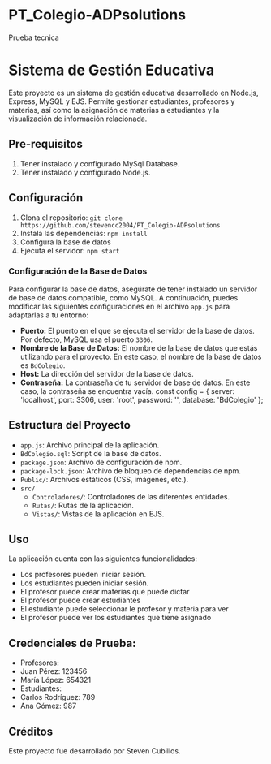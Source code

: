 # PT_Colegio-ADPsolutions
Prueba tecnica

# Sistema de Gestión Educativa

Este proyecto es un sistema de gestión educativa desarrollado en Node.js, Express, MySQL y EJS. Permite gestionar estudiantes, profesores y materias, así como la asignación de materias a estudiantes y la visualización de información relacionada.

## Pre-requisitos
1. Tener instalado y configurado MySql Database.
2. Tener instalado y configurado Node.js.

## Configuración

1. Clona el repositorio: `git clone https://github.com/stevencc2004/PT_Colegio-ADPsolutions`
2. Instala las dependencias: `npm install`
3. Configura la base de datos 
4. Ejecuta el servidor: `npm start`

### Configuración de la Base de Datos

Para configurar la base de datos, asegúrate de tener instalado un servidor de base de datos compatible, como MySQL. A continuación, puedes modificar las siguientes configuraciones en el archivo `app.js` para adaptarlas a tu entorno:

- **Puerto:** El puerto en el que se ejecuta el servidor de la base de datos. Por defecto, MySQL usa el puerto `3306`.
- **Nombre de la Base de Datos:** El nombre de la base de datos que estás utilizando para el proyecto. En este caso, el nombre de la base de datos es `BdColegio`.
- **Host:** La dirección del servidor de la base de datos. 
- **Contraseña:** La contraseña de tu servidor de base de datos. En este caso, la contraseña se encuentra vacía.
const config = {
    server: 'localhost',
    port: 3306,
    user: 'root',
    password: '',
    database: 'BdColegio'
};


## Estructura del Proyecto

- `app.js`: Archivo principal de la aplicación.
- `BdColegio.sql`: Script de la base de datos.
- `package.json`: Archivo de configuración de npm.
- `package-lock.json`: Archivo de bloqueo de dependencias de npm.
- `Public/`: Archivos estáticos (CSS, imágenes, etc.).
- `src/`
  - `Controladores/`: Controladores de las diferentes entidades.
  - `Rutas/`: Rutas de la aplicación.
  - `Vistas/`: Vistas de la aplicación en EJS.
    
## Uso

La aplicación cuenta con las siguientes funcionalidades:

- Los profesores pueden iniciar sesión.
- Los estudiantes pueden iniciar sesión.
- El profesor puede crear materias que puede dictar
- El profesor puede crear estudiantes
- El estudiante puede seleccionar le profesor y materia para ver
- El profesor puede ver los estudiantes que tiene asignado

## Credenciales de Prueba:
- Profesores:
 - Juan Pérez: 123456
 - María López: 654321
- Estudiantes:
- Carlos Rodríguez: 789
- Ana Gómez: 987

## Créditos

Este proyecto fue desarrollado por Steven Cubillos.
